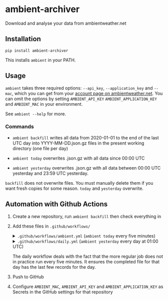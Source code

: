 # ambient-archiver

Download and analyse your data from ambientweather.net

## Installation

    pip install ambient-archiver

This installs `ambient` in your PATH.

## Usage

`ambient` takes three required options: `--api_key`, `--application_key` and
`--mac`, which you can get from your [account page on
ambientweather.net](https://ambientweather.net/account). You can omit the
options by setting `AMBIENT_API_KEY` `AMBIENT_APPLICATION_KEY` and `AMBIENT_MAC`
in your environment.

See `ambient --help` for more.

### Commands

 - `ambient backfill` writes all data from 2020-01-01 to the end of the last
   UTC day into YYYY-MM-DD.json.gz files in the present working directory (one
   file per day)

 - `ambient today` overwrites <today>.json.gz with all data since 00:00 UTC

 - `ambient yesterday` overwrites <yesterday>.json.gz with all data between
   00:00 UTC yesterday and 23:59 UTC yesterday.

`backfill` does not overwrite files. You must manually delete them if
you want fresh copies for some reason. `today` and `yesterday` overwrite.

## Automation with Github Actions

1. Create a new repository, run `ambient backfill` then check everything in
2. Add these files in `.github/workflows/`

   <details>

   <summary><code>.github/workflows/ambient.yml</code> (<code>ambient today</code>
   every five minutes)</summary>

        name: ambient

        on:
          workflow_dispatch:
          # every 5 minutes
          schedule:
            - cron:  '*/5 * * * *'

        jobs:
          ambient:
            runs-on: ubuntu-latest
            steps:
            - name: Check out repo
              uses: actions/checkout@v2
            - name: Set up Python
              uses: actions/setup-python@v2
              with:
                python-version: 3.8
            - name: Install Python dependencies
              run: |
                pip install ambient-archiver
            - name: Overwrite since midnight
              env:
                AMBIENT_MAC: ${{ secrets.AMBIENT_MAC }}
                AMBIENT_API_KEY: ${{ secrets.AMBIENT_API_KEY }}
                AMBIENT_APPLICATION_KEY: ${{ secrets.AMBIENT_APPLICATION_KEY }}
              run: ambient today
            - name: Commit and push if it changed
              run: |-
                git config --global user.name "scraper-bot"
                git config user.email "actions@users.noreply.github.com"
                git add -A
                timestamp=$(date -u)
                git commit -m "Scraped at ${timestamp}" || exit 0
                git push

   </details>

   <details>

   <summary><code>.github/workflows/daily.yml</code> (<code>ambient yesterday</code>
   every day at 01:00 UTC)</summary>

        name: daily

        on:
          workflow_dispatch:
          # daily, 1am UTC
          schedule:
            - cron:  '0 1 * * *'

        jobs:
          daily:
            runs-on: ubuntu-latest
            steps:
            - name: Check out repo
              uses: actions/checkout@v2
            - name: Set up Python
              uses: actions/setup-python@v2
              with:
                python-version: 3.8
            - name: Install Python dependencies
              run: |
                pip install ambient-archiver
            - name: Overwrite yesterday
              env:
                AMBIENT_MAC: ${{ secrets.AMBIENT_MAC }}
                AMBIENT_API_KEY: ${{ secrets.AMBIENT_API_KEY }}
                AMBIENT_APPLICATION_KEY: ${{ secrets.AMBIENT_APPLICATION_KEY }}
              run: ambient-oy
            - name: Commit and push if it changed
              run: |-
                git config --global user.name "scraper-bot"
                git config user.email "actions@users.noreply.github.com"
                git add -A
                timestamp=$(date -u)
                git commit -m "Downloaded at at ${timestamp}" || exit 0
                git push
   </details>

   The daily workflow deals with the fact that the more regular job does not
   in practice run every five minutes. It ensures the completed file for that
   day has the last few records for the day.

3. Push to GitHub
4. Configure `AMBIENT_MAC`, `AMBIENT_API_KEY` and `AMBIENT_APPLICATION_KEY` as
   Secrets in the GitHub settings for that repository
